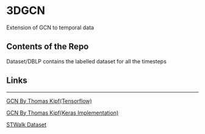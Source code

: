 # 3DGCN
Extension of GCN to temporal data

## Contents of the Repo

Dataset/DBLP contains the labelled dataset for all the timesteps

## Links
--------
[GCN By Thomas Kipf(Tensorflow)](https://github.com/tkipf/gcn)

[GCN By Thomas Kipf(Keras Implementation)](https://github.com/tkipf/keras-gcn)

[STWalk Dataset](https://github.com/supriya-pandhre/STWalk)
